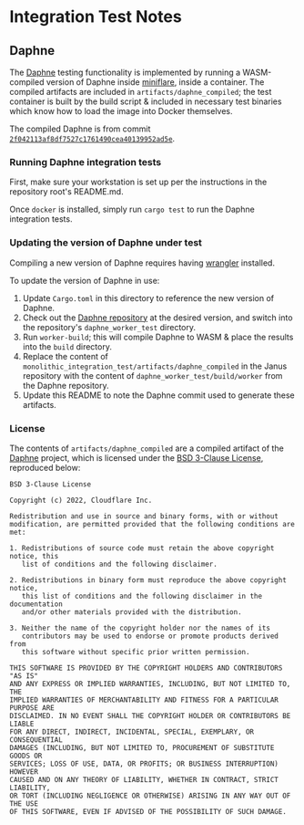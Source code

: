 # Integration Test Notes

## Daphne

The [Daphne](https://github.com/cloudflare/daphne) testing functionality is implemented by running a
WASM-compiled version of Daphne inside [miniflare](https://miniflare.dev), inside a container. The
compiled artifacts are included in `artifacts/daphne_compiled`; the test container is built by the
build script & included in necessary test binaries which know how to load the image into Docker
themselves.

The compiled Daphne is from commit [`2f042113af8df7527c1761490cea40139952ad5e`](
https://github.com/cloudflare/daphne/commit/2f042113af8df7527c1761490cea40139952ad5e).

### Running Daphne integration tests

First, make sure your workstation is set up per the instructions in the repository root's README.md.

Once `docker` is installed, simply run `cargo test` to run the Daphne integration tests.

### Updating the version of Daphne under test

Compiling a new version of Daphne requires having [wrangler](https://github.com/cloudflare/wrangler)
installed.

To update the version of Daphne in use:

1. Update `Cargo.toml` in this directory to reference the new version of Daphne.
1. Check out the [Daphne repository](https://github.com/cloudflare/daphne) at the desired version,
   and switch into the repository's `daphne_worker_test` directory.
1. Run `worker-build`; this will compile Daphne to WASM & place the results into the `build`
   directory.
1. Replace the content of `monolithic_integration_test/artifacts/daphne_compiled` in the Janus
   repository with the content of `daphne_worker_test/build/worker` from the Daphne repository.
1. Update this README to note the Daphne commit used to generate these artifacts.

### License

The contents of `artifacts/daphne_compiled` are a compiled artifact of the
[Daphne](https://github.com/cloudflare/daphne) project, which is licensed under the [BSD 3-Clause
License](https://github.com/cloudflare/daphne/blob/2f042113af8df7527c1761490cea40139952ad5e/LICENSE),
reproduced below:

```
BSD 3-Clause License

Copyright (c) 2022, Cloudflare Inc.

Redistribution and use in source and binary forms, with or without
modification, are permitted provided that the following conditions are met:

1. Redistributions of source code must retain the above copyright notice, this
   list of conditions and the following disclaimer.

2. Redistributions in binary form must reproduce the above copyright notice,
   this list of conditions and the following disclaimer in the documentation
   and/or other materials provided with the distribution.

3. Neither the name of the copyright holder nor the names of its
   contributors may be used to endorse or promote products derived from
   this software without specific prior written permission.

THIS SOFTWARE IS PROVIDED BY THE COPYRIGHT HOLDERS AND CONTRIBUTORS "AS IS"
AND ANY EXPRESS OR IMPLIED WARRANTIES, INCLUDING, BUT NOT LIMITED TO, THE
IMPLIED WARRANTIES OF MERCHANTABILITY AND FITNESS FOR A PARTICULAR PURPOSE ARE
DISCLAIMED. IN NO EVENT SHALL THE COPYRIGHT HOLDER OR CONTRIBUTORS BE LIABLE
FOR ANY DIRECT, INDIRECT, INCIDENTAL, SPECIAL, EXEMPLARY, OR CONSEQUENTIAL
DAMAGES (INCLUDING, BUT NOT LIMITED TO, PROCUREMENT OF SUBSTITUTE GOODS OR
SERVICES; LOSS OF USE, DATA, OR PROFITS; OR BUSINESS INTERRUPTION) HOWEVER
CAUSED AND ON ANY THEORY OF LIABILITY, WHETHER IN CONTRACT, STRICT LIABILITY,
OR TORT (INCLUDING NEGLIGENCE OR OTHERWISE) ARISING IN ANY WAY OUT OF THE USE
OF THIS SOFTWARE, EVEN IF ADVISED OF THE POSSIBILITY OF SUCH DAMAGE.
```